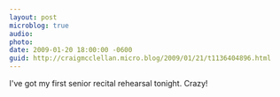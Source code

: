 ```yaml
---
layout: post
microblog: true
audio: 
photo: 
date: 2009-01-20 18:00:00 -0600
guid: http://craigmcclellan.micro.blog/2009/01/21/t1136404896.html
---
```

I've got my first senior recital rehearsal tonight.  Crazy!
